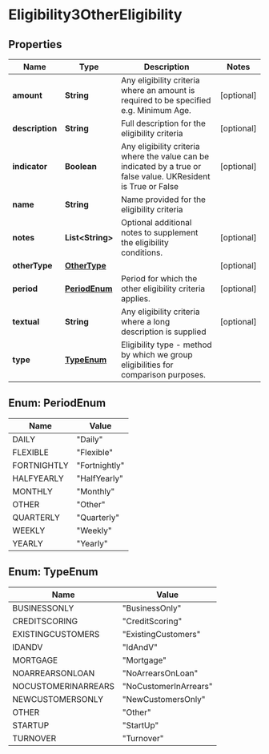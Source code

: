 
# Eligibility3OtherEligibility

## Properties
Name | Type | Description | Notes
------------ | ------------- | ------------- | -------------
**amount** | **String** | Any eligibility criteria where an amount is required to be specified e.g. Minimum Age. |  [optional]
**description** | **String** | Full description for the eligibility criteria |  [optional]
**indicator** | **Boolean** | Any eligibility criteria where the value can be indicated by a true or false value. UKResident is True or False |  [optional]
**name** | **String** | Name provided for the eligibility criteria | 
**notes** | **List&lt;String&gt;** | Optional additional notes to supplement the eligibility conditions. |  [optional]
**otherType** | [**OtherType**](OtherType.md) |  |  [optional]
**period** | [**PeriodEnum**](#PeriodEnum) | Period for which the other eligibility criteria applies. |  [optional]
**textual** | **String** | Any eligibility criteria where a long description is supplied |  [optional]
**type** | [**TypeEnum**](#TypeEnum) | Eligibility type - method by which we group eligibilities for comparison purposes. | 


<a name="PeriodEnum"></a>
## Enum: PeriodEnum
Name | Value
---- | -----
DAILY | &quot;Daily&quot;
FLEXIBLE | &quot;Flexible&quot;
FORTNIGHTLY | &quot;Fortnightly&quot;
HALFYEARLY | &quot;HalfYearly&quot;
MONTHLY | &quot;Monthly&quot;
OTHER | &quot;Other&quot;
QUARTERLY | &quot;Quarterly&quot;
WEEKLY | &quot;Weekly&quot;
YEARLY | &quot;Yearly&quot;


<a name="TypeEnum"></a>
## Enum: TypeEnum
Name | Value
---- | -----
BUSINESSONLY | &quot;BusinessOnly&quot;
CREDITSCORING | &quot;CreditScoring&quot;
EXISTINGCUSTOMERS | &quot;ExistingCustomers&quot;
IDANDV | &quot;IdAndV&quot;
MORTGAGE | &quot;Mortgage&quot;
NOARREARSONLOAN | &quot;NoArrearsOnLoan&quot;
NOCUSTOMERINARREARS | &quot;NoCustomerInArrears&quot;
NEWCUSTOMERSONLY | &quot;NewCustomersOnly&quot;
OTHER | &quot;Other&quot;
STARTUP | &quot;StartUp&quot;
TURNOVER | &quot;Turnover&quot;



